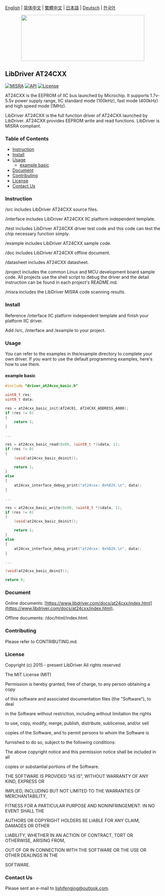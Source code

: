 [English](/README.md) | [ 简体中文](/README_zh-Hans.md) | [繁體中文](/README_zh-Hant.md) | [日本語](/README_ja.md) | [Deutsch](/README_de.md) | [한국어](/README_ko.md)

<div align=center>
<img src="/doc/image/logo.svg" width="400" height="150"/>
</div>

## LibDriver AT24CXX

[![MISRA](https://img.shields.io/badge/misra-compliant-brightgreen.svg)](/misra/README.md) [![API](https://img.shields.io/badge/api-reference-blue.svg)](https://www.libdriver.com/docs/at24cxx/index.html) [![License](https://img.shields.io/badge/license-MIT-brightgreen.svg)](/LICENSE)

AT24CXX is the EEPROM of IIC bus launched by Microchip. It supports 1.7v-5.5v power supply range, IIC standard mode (100kHz), fast mode (400kHz) and high speed mode (1MHz).

LibDriver AT24CXX is the full function driver of AT24CXX launched by LibDriver. AT24CXX provides EEPROM write and read functions. LibDriver is MISRA compliant.

### Table of Contents

  - [Instruction](#Instruction)
  - [Install](#Install)
  - [Usage](#Usage)
    - [example basic](#example-basic)
  - [Document](#Document)
  - [Contributing](#Contributing)
  - [License](#License)
  - [Contact Us](#Contact-Us)

### Instruction

/src includes LibDriver AT24CXX source files.

/interface includes LibDriver AT24CXX IIC platform independent template.

/test includes LibDriver AT24CXX driver test code and this code can test the chip necessary function simply.

/example includes LibDriver AT24CXX sample code.

/doc includes LibDriver AT24CXX offline document.

/datasheet includes AT24CXX datasheet.

/project includes the common Linux and MCU development board sample code. All projects use the shell script to debug the driver and the detail instruction can be found in each project's README.md.

/misra includes the LibDriver MISRA code scanning results.

### Install

Reference /interface IIC platform independent template and finish your platform IIC driver.

Add /src, /interface and /example to your project.

### Usage

You can refer to the examples in the/example directory to complete your own driver. If you want to use the default programming examples, here's how to use them.

#### example basic

```C
#include "driver_at24cxx_basic.h"

uint8_t res;
uint8_t data;

res = at24cxx_basic_init(AT24C01, AT24CXX_ADDRESS_A000);
if (res != 0)
{
    return 1;
}

...

res = at24cxx_basic_read(0x00, (uint8_t *)&data, 1);
if (res != 0)
{
    (void)at24cxx_basic_deinit();

    return 1;
}
else
{
    at24cxx_interface_debug_print("at24cxx: 0x%02X.\n", data);
}

...

res = at24cxx_basic_write(0x00, (uint8_t *)&data, 1);
if (res != 0)
{
    (void)at24cxx_basic_deinit();

    return 1;
}
else
{
    at24cxx_interface_debug_print("at24cxx: 0x%02X.\n", data);
}

...

(void)at24cxx_basic_deinit();

return 0;
```

### Document

Online documents: [https://www.libdriver.com/docs/at24cxx/index.html](https://www.libdriver.com/docs/at24cxx/index.html).

Offline documents: /doc/html/index.html.

### Contributing

Please refer to CONTRIBUTING.md.

### License

Copyright (c) 2015 - present LibDriver All rights reserved



The MIT License (MIT) 



Permission is hereby granted, free of charge, to any person obtaining a copy

of this software and associated documentation files (the "Software"), to deal

in the Software without restriction, including without limitation the rights

to use, copy, modify, merge, publish, distribute, sublicense, and/or sell

copies of the Software, and to permit persons to whom the Software is

furnished to do so, subject to the following conditions: 



The above copyright notice and this permission notice shall be included in all

copies or substantial portions of the Software. 



THE SOFTWARE IS PROVIDED "AS IS", WITHOUT WARRANTY OF ANY KIND, EXPRESS OR

IMPLIED, INCLUDING BUT NOT LIMITED TO THE WARRANTIES OF MERCHANTABILITY,

FITNESS FOR A PARTICULAR PURPOSE AND NONINFRINGEMENT. IN NO EVENT SHALL THE

AUTHORS OR COPYRIGHT HOLDERS BE LIABLE FOR ANY CLAIM, DAMAGES OR OTHER

LIABILITY, WHETHER IN AN ACTION OF CONTRACT, TORT OR OTHERWISE, ARISING FROM,

OUT OF OR IN CONNECTION WITH THE SOFTWARE OR THE USE OR OTHER DEALINGS IN THE

SOFTWARE. 

### Contact Us

Please sent an e-mail to lishifenging@outlook.com.